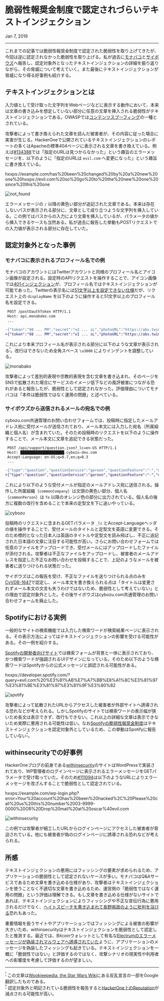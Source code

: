 # 脆弱性報奨金制度で認定されづらいテキストインジェクション

<p class="modest" align="left">Jan 7, 2019</p>

---

これまでの記事では脆弱性報奨金制度で認定された脆弱性を取り上げてきたが、今回は逆に認定されなかった脆弱性を取り上げる。私が過去に[モナバコ](https://web.archive.org/web/20190526035228/https://monabako.com/#/bugbounty)と[サイボウズ](https://cybozu.co.jp/products/bug-bounty/)へ報告し、認定対象外となったテキストインジェクションの詳細を振り返りながら、その脅威について考えていく。また最後にテキストインジェクションが脅威になり得る好事例も紹介する。

## テキストインジェクションとは

入力値として受け取った文字列をWebページなどに表示する動作において、本来は文章の書き込みを想定していない部分に任意の文章を挿入される脆弱性がテキストインジェクションである。OWASPでは[コンテンツスプーフィング](https://www.owasp.org/index.php/Content_Spoofing)の一種とされている。

攻撃者によって書き換えられた文章を読んだ被害者が、その内容に従った場合に実害が生じる。HackerOneで公開されているテキストインジェクションのレポートの多くはApacheの標準404ページに表示される文章を書き換えている。例えば[#134388](https://hackerone.com/reports/134388)では「指定のURLは見つからなかった」という趣旨のエラーメッセージを、以下のように「指定のURLは `evil.com` へ変更になった」という趣旨に書き換えている。

hxxps://example.com/has%20been%20changed%20by%20a%20new%20one%20hxxps://evil.com%20so%20go%20to%20the%20new%20one%20since%20this%20one

![not_found](/assets/2019/text_injection/not_found.png)

エラーメッセージの `/` 以降の黄色い部分が追記された文章である。本来は存在しないパスが表示される部分に、文章として成り立つような文字列を挿入している。この例ではパスからの入力により文章を挿入しているが、パラメータの値から挿入できるケースも当然ある。私が過去に報告した挙動もPOSTリクエストでの入力値が表示される部分に存在していた。

## 認定対象外となった事例

### モナバコに表示されるプロフィール名での例

モナバコのアカウントにはTwitterアカウントと同様のプロフィール名とアイコン画像が設定される。設定時のAPIリクエストを操作することで、アイコン画像では[401インジェクション](/2018/401i_in_monabako.md)が、プロフィール名ではテキストインジェクションが可能であった。Twitterの表示名には[51文字以上を設定できない仕様](https://help.twitter.com/ja/managing-your-account/change-twitter-handle)だが、リクエスト上の `displayName` を以下のように操作すると51文字以上のプロフィール名を設定できる。

```diff
 POST /postOauthToken HTTP/1.1
 Host: api.monabako.com
 ...

-{"token":"98 ... PM","secret":"xI ... sL","photoURL":"https://abs.twimg.com/sticky/default_profile_images/default_profile_normal.png","displayName":"Akaki Tsunoda"}
+{"token":"98 ... PM","secret":"xI ... sL","photoURL":"https://abs.twimg.com/sticky/default_profile_images/default_profile_normal.png","displayName":"\u79c1\u305f\u3061\u53cd\u4e71\u540c\u76df\u306f\u9280\u6cb3\u7cfb\u306e\u81ea\u7531\u306a\u5b58\u5728\u306e\u540d\u306e\u4e0b\u306b\u3001\u305d\u3057\u3066\u6a29\u5a01\u306b\u3088\u3063\u3066\u79c1\u305f\u3061\u306e\u610f\u56f3\u3092\u53b3\u7c9b\u306b\u516c\u8868\u3057\u5ba3\u8a00\u3057\u307e\u3059\u3002\u3000\u3000\u3000\u3000\u3000\u3000\u3000\u3000\u3000\u3000\u3000\u3000\u3000\u3000\u3000\u3000\u3000\u3000\u3000\u3000\u3000\u3000\u3000\u3000\u3000\u3000\u3000\u3000\u3000\u3000\u3000\u3000\u3000\u3000\u3000\u3000\u3000\u3000\u3000\u3000\u3000\u3000\u3000\u3000\u3000\u3000\u3000\u3000\u3000\u3000\u3000\u3000\u3000\u3000\u3000\u3042\u3089\u3086\u308b\u65b9\u6cd5\u3067\u3042\u306a\u305f\u3068\u3042\u306a\u305f\u306e\u529b\u306b\u5bfe\u6297\u3059\u308b\u3000\u3000\u3000\u3000\u3000\u3000\u3000\u3000\u3000\u3000\u3000\u3000\u3000\u3000\u81ea\u7531\u306a\u5b58\u5728\u306e\u6a29\u5229\u306b\u53cd\u3059\u308b\u3044\u304b\u306a\u308b\u5e1d\u56fd\u6cd5\u3082\u62d2\u5426\u3059\u308b\u3000\u3000\u3000\u3000\u3000\u3000\u3000\u3000\u3000\u3000\u3000\u3042\u306a\u305f\u306e\u7834\u58ca\u3068\u9280\u6cb3\u5e1d\u56fd\u306e\u7834\u58ca\u3092\u3082\u305f\u3089\u3059\u3000\u3000\u3000\u3000\u3000\u3000\u3000\u3000\u3000\u3000\u3000\u3000\u3000\u3000\u3000\u3000\u9280\u6cb3\u7cfb\u5185\u306e\u3059\u3079\u3066\u306e\u5b58\u5728\u3092\u6c38\u9060\u306b\u89e3\u653e\u3059\u308b\u3000\u3000\u3000\u3000\u3000\u3000\u3000\u3000\u3000\u3000\u3000\u3000\u3000\u3000\u3000\u3000\u3000\u3000\u3000\u3000\u3000\u3000\u3000\u3000\u3000\u3000\u3000\u3000\u3000\u3000\u3000\u3000\u3000\u3000\u3000\u3000\u3000\u3000\u3000\u3000\u3000\u3000\u3000\u3000\u3000\u3000\u3000\u3000\u3000\u3000\u3053\u308c\u3089\u306e\u76ee\u7684\u306e\u305f\u3081\u306b\u79c1\u305f\u3061\u306f\u79c1\u305f\u3061\u306e\u8ca1\u7523\u3001\u79c1\u305f\u3061\u306e\u540d\u8a89\u3001\u305d\u3057\u3066\u79c1\u305f\u3061\u306e\u751f\u6d3b\u3092\u8a93\u3044\u307e\u3059\u3002\u3000\u3000\u3000\u3000\u3000\u3000\u3000\u3000\u3000\u3000\u3000\u3000\u3000\u3000\u3000\u3000\u3000\u3000\u3000\u3000\u3000\u3000\u3000\u3000\u3000\u3000\u3000\u3000\u3000\u3000 ... \u3000"}
```

これにより本来プロフィール名が表示される部分に以下のような文章が表示される<sup id="f1">[¹](#fn1)</sup>。改行はできないため全角スペース `\u3000` によりインデントを調整している。

![monabako](/assets/2019/text_injection/monabako.png)

攻撃者によって差別的表現や宗教的表現を含む文章を書き込まれ、そのページをSNSで拡散された場合にサービスのイメージ低下などの風評被害につながる恐れがあると報告したが、脆弱性として認定されなかった。評価理由についてモナバコは「本件は脆弱性ではなく運用の問題」と述べている。

### サイボウズから送信されるメールの宛名での例

cybozu.com共通管理のお問い合わせフォームでは、投稿時に指定したメールアドレス宛に受付メールが送信されており、メール本文には入力した宛名（所属組織と個人名）が含まれていた。そのため投稿時のリクエストを以下のように操作することで、メール本文に文章を追記できる状態だった。

```diff
 POST /api/support/question.json?_lc=en-US HTTP/1.1
 Host: ████████████████████.cybozu-dev.com
 Accept-Language: en-US;q=0.7,en;q=0.3
 ...

-{"type":"question","questionService":"garoon","questionFeature":"-","questionBody":"-","questionFile":"46 ... 37","commonCompany":"Paranoid","commonPerson":"Akaki Tsunoda","commonEmail":"█████████@gmail.com","__REQUEST_TOKEN__":"92 ... 58"}
+{"type":"question","questionService":"garoon","questionFeature":"-","questionBody":"-","questionFile":"46 ... 37","commonCompany":"\u96fb\u8133 \u574a\u4e3b \u69d8\r\n\r\n\u3044\u3064\u3082\u304a\u4e16\u8a71\u306b\u306a\u3063\u3066\u304a\u308a\u307e\u3059\u3002\r\n\u30b5\u30a4\u30dc\u30a6\u30ba\u682a\u5f0f\u4f1a\u793e \u30bb\u30ad\u30e5\u30ea\u30c6\u30a3\u4e8b\u52d9\u5c40\u3067\u3059\u3002\r\n\r\n\u3054\u5229\u7528\u4e2d\u306e\u30a2\u30ab\u30a6\u30f3\u30c8\u304c\u4e0d\u6b63\u30a2\u30af\u30bb\u30b9\u3092\u53d7\u3051\u3066\u3044\u307e\u3059\u3002\r\n\r\n\u8a73\u7d30\u72b6\u6cc1\u3092\u8a18\u8f09\u3057\u305f\u30d5\u30a1\u30a4\u30eb\u3092\u6dfb\u4ed8\u3057\u3066\u304a\u308a\u307e\u3059\u306e\u3067\u3054\u78ba\u8a8d\u304f\u3060\u3055\u3044\u3002","commonPerson":": \u96fb\u8133 \u574a\u4e3b\r\nFile : \u4e0d\u6b63\u30a2\u30af\u30bb\u30b9\u72b6\u6cc1.docx\r\n\r\n-----------------------\r\n\u30bb\u30ad\u30e5\u30ea\u30c6\u30a3\u4e8b\u52d9\u5c40\r\nsecurity@cybozu.com\r\n\r\n\r\n\r\n\r\n\r\n\r\n\r\n\r\n\r\n\r\n\r\n\r\n\r\n\r\n\r\n\r\n\r\n\r\n","commonEmail":"█████████@gmail.com","__REQUEST_TOKEN__":"92 ... 58"}
```

これにより以下のような受付メールが指定のメールアドレス宛に送信される。操作した所属組織（`commonCompany`）は文頭の黄色い部分、個人名（`commonPerson`）は `To` 以降のオレンジ色の部分に出力されている。個人名の後方に複数の改行を含めることで本来の定型文を下に追いやっている。

![cybozu](/assets/2019/text_injection/cybozu.png)

投稿時のリクエストに含まれるGETパラメータ `_lc` とAccept-Languageヘッダの値を操作することで、受付メールのタイトルと定型文を英語に変更できる。そのため標的となった日本人は英語のタイトルや定型文を読み飛ばし、不正に追記された日本語の文章に注目する可能性が高い。さらにお問い合わせフォームでは任意のファイルをアップロードでき、受付メールにはアップロードしたファイルが添付される。攻撃者は不正なファイルをアップロードし、被害者のメールアドレスを指定した不正なお問い合わせを投稿することで、上記のようなメールを被害者に送りつけられる状態だった。

サイボウズはこの報告を受け、不正なファイルを送りつけられる点のみを[CyVDB-1647](https://kb.cybozu.support/article/33076/)で認定し、メール本文を書き換えられる点は「タイトルは変更されずメール本文の文言も失うわけではないため、脆弱性として考えていない」との理由で認定対象外とした。その後サイボウズはcybozu.com共通管理のお問い合わせフォームを廃止した。

## Spotifyにおける実例

一般的なサイトの検索機能では入力した検索ワードが検索結果ページに表示される。その表示方法によってはテキストインジェクションの影響を受ける可能性がある。その一例を紹介する。

[Spotifyの開発者向けサイト](https://developer.spotify.com/)では検索フォームが背景と一体に表示されており、かつ検索ワードが強調されるUIデザインになっている。そのため以下のような検索ワードはSpotifyからの公式メッセージと誤認される可能性がある。

hxxps://developer.spotify.com/?query=evil.com%20%E3%81%AB%E7%A7%BB%E8%A1%8C%E3%81%97%E3%81%BE%E3%81%97%E3%81%9F%E3%80%82

![spotify](/assets/2019/text_injection/spotify.png)

攻撃者によって拡散されたURLからアクセスした被害者が外部サイトへ誘導される恐れなどが考えられる。しかしSpotifyのサイトでは検索ワードの表示幅が狭いため長文は表示できず、改行もできない。これ以上の詳細な文章は表示できないため実際に悪用される可能性は低い。なお[Spotifyの脆弱性報奨金制度](https://hackerone.com/spotify)はテキストインジェクションを認定対象外としているため、この挙動はSpotifyに報告していない<sup id="f2">[²](#fn2)</sup>。

## withinsecurityでの好事例

HackerOneブログの前身である[withinsecurity](https://hackerone.com/withinsecurity)のサイトはWordPressで実装されており、WP管理者のログインページに表示されるエラーメッセージをGETパラメータで受け取っていた。そのため[#111094](https://hackerone.com/reports/111094)は以下のようなURLによりエラーメッセージを改ざんすることで脆弱性として認定されている。

hxxps://example.com/wp-login.php?error=Your%20account%20has%20been%20hacked%2C%20Please%20call%20us%20this%20number%2003-9999-0000%20OR%20Drop%20mail%20at%20oscar%40evil.com

![withinsecurity](/assets/2019/text_injection/withinsecurity.png)

この例では攻撃者が細工したURLからログインページにアクセスした被害者が脅迫されている。他にも被害者が偽のログインページに誘導される恐れなどが考えられる。

## 所感

テキストインジェクションの悪用にはフィッシングの要素が求められるため、アプリケーションの脆弱性として認定されないケースが多い。モナバコはQ&Aサービスであるため文章を書き込める仕様があり、攻撃者はテキストインジェクションを使うことなく不適切な文章を書き込めるため、運営側の「脆弱性ではなく運用の問題」という評価は理解できる。もし文章を書き込める仕様がないサイトであれば、テキストインジェクションによりフィッシングや不正な宣伝行為に悪用されるだけでなく、[ヘイトスピーチを書き込まれて長野県政のように批判を浴びる](https://www.asahi.com/articles/ASL574TCQL57UOOB007.html)恐れもあった。

重要情報を扱うサイトやアプリケーションではフィッシングによる被害の影響が大きいため、withinsecurityはテキストインジェクションを脆弱性として認定したと推測する。最近では、Bitcoinウォレットとして有名な[Electrumのエラーメッセージが偽装されマルウェアへ誘導されていた](https://github.com/spesmilo/electrum/issues/4968)ように、アプリケーションのメッセージを偽装したフィッシングも起きている。テキストインジェクションを一概に「脆弱性ではない」と評価するのではなく、攻撃シナリオの現実性や利用者への影響度を考慮して評価するのが望ましい。

---

<sup id="fn1">[¹](#f1)</sup> この文章は[Wookieepedia, the Star Wars Wiki](http://starwars.wikia.com/wiki/Declaration_of_Rebellion#Full_text)にある反乱宣言の一部をGoogle翻訳したものである。  
<sup id="fn2">[²](#f2)</sup> 認定対象外と明記されている脆弱性を報告すると[HackerOne上のReputation](https://docs.hackerone.com/hackers/reputation.html)が減点される可能性が高い。
